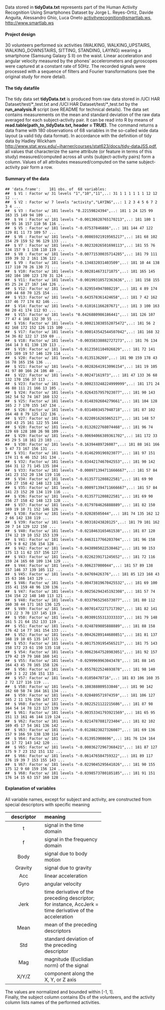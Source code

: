 Data stored in **tidyData.txt** represents part of the Human Activity
Recognition Using Smartphones Dataset by Jorge L. Reyes-Ortiz, Davide
Anguita, Alessandro Ghio, Luca Oneto <activityrecognition@smartlab.ws>,
<http://www.smartlab.ws>

#### Project design

30 volunteers performed six activities (WALKING, WALKING\_UPSTAIRS,
WALKING\_DOWNSTAIRS, SITTING, STANDING, LAYING) wearing a smartphone
(Samsung Galaxy S II) on the waist. Linear acceleration and angular
velocity measured by the phones' accelerometers and gyroscopes were
captured at a constant rate of 50Hz. The recorded signals were processed
with a sequence of filters and Fourier transformations (see the original
study for more detail).

#### The tidy datafile

The tidy data set **tidyData.txt** is produced from raw data stored in
/UCI HAR Dataset/test/\*\_test.txt and /UCI HAR
Dataset/test/\*\_test.txt by the **run\_analysis.R** script (see README
for technical details). The data set contains measurements on the mean
and standard deviation of the raw data averaged for each
subject-activity pair. It can be read into R by means of
**read.table(path\_to\_tidyData.txt, header = TRUE)**. The command
returns a data frame with 180 observations of 68 variables in the
so-called wide data layout (a valid tidy data format). In accordance
with the definition of tidy data by Hadley Wickham
<http://www.stat.wvu.edu/~jharner/courses/stat623/docs/tidy-dataJSS.pdf>,
all values that characterize the same attribute (or feature in terms of
this study) measured/computed across all units (subject-activity pairs)
form a column. Values of all attributes measured/computed on the same
subject-activity pair form a row.

#### Summary of the data

    ## 'data.frame':    181 obs. of  68 variables:
    ##  $ V1 : Factor w/ 31 levels "1","10","11",..: 31 1 1 1 1 1 1 12 12 12 ...
    ##  $ V2 : Factor w/ 7 levels "activity","LAYING",..: 1 2 3 4 5 6 7 2 3 4 ...
    ##  $ V3 : Factor w/ 181 levels "0.22159824394",..: 181 1 24 125 99 163 15 149 94 109 ...
    ##  $ V4 : Factor w/ 181 levels "-0.00130828765170213",..: 181 180 1 59 95 16 157 110 56 116 ...
    ##  $ V5 : Factor w/ 181 levels "-0.07537846886",..: 181 144 47 122 129 81 11 73 109 57 ...
    ##  $ V6 : Factor w/ 181 levels "-0.00865921919565217",..: 181 68 102 154 29 159 52 96 129 133 ...
    ##  $ V7 : Factor w/ 181 levels "-0.00232026501698113",..: 181 55 76 134 157 9 1 138 110 119 ...
    ##  $ V8 : Factor w/ 181 levels "-0.00771530035714285",..: 181 79 111 159 39 32 2 161 136 122 ...
    ##  $ V9 : Factor w/ 181 levels "-0.134832031403509",..: 181 10 44 138 117 110 70 26 130 71 ...
    ##  $ V10: Factor w/ 181 levels "-0.002814673171875",..: 181 165 145 102 104 100 123 170 31 124 ...
    ##  $ V11: Factor w/ 181 levels "-0.00199310572363636",..: 181 158 155 85 25 24 27 167 144 126 ...
    ##  $ V12: Factor w/ 181 levels "-0.829554947808219",..: 181 4 89 174 109 44 60 70 125 154 ...
    ##  $ V13: Factor w/ 181 levels "-0.643578361424658",..: 181 7 42 162 137 46 77 174 82 146 ...
    ##  $ V14: Factor w/ 181 levels "-0.610161166287671",..: 181 3 100 163 98 20 41 174 112 93 ...
    ##  $ V15: Factor w/ 181 levels "0.0426880986186441",..: 181 126 107 77 47 4 168 132 30 55 ...
    ##  $ V16: Factor w/ 181 levels "-0.000213838552075472",..: 181 56 2 82 168 172 152 126 115 100 ...
    ##  $ V17: Factor w/ 181 levels "-0.000143542544507042",..: 181 168 32 34 36 82 122 17 159 69 ...
    ##  $ V18: Factor w/ 181 levels "-0.00358338882727273",..: 181 76 134 164 14 3 61 130 139 113 ...
    ##  $ V19: Factor w/ 181 levels "-0.0123501104926829",..: 181 72 141 155 169 19 57 146 129 114 ...
    ##  $ V20: Factor w/ 181 levels "-0.0135136269",..: 181 90 159 178 43 16 78 165 156 136 ...
    ##  $ V21: Factor w/ 181 levels "-0.00282641913096154",..: 181 19 105 41 97 80 166 24 106 40 ...
    ##  $ V22: Factor w/ 181 levels "-0.00247161973",..: 181 47 133 36 68 132 170 156 37 113 ...
    ##  $ V23: Factor w/ 181 levels "-0.000233248224999999",..: 181 171 24 46 88 111 21 166 13 105 ...
    ##  $ V24: Factor w/ 181 levels "-0.0264357957923077",..: 181 90 143 162 54 52 74 167 160 132 ...
    ##  $ V25: Factor w/ 181 levels "-0.0148392604279661",..: 181 104 128 165 2 7 170 155 147 134 ...
    ##  $ V26: Factor w/ 181 levels "-0.0314083457948718",..: 181 87 102 164 48 8 79 125 122 136 ...
    ##  $ V27: Factor w/ 181 levels "-0.0220916265065217",..: 181 148 57 103 43 25 161 122 55 144 ...
    ##  $ V28: Factor w/ 181 levels "-0.0132022768074468",..: 181 96 74 129 69 128 108 26 98 109 ...
    ##  $ V29: Factor w/ 181 levels "-0.00694066389361702",..: 181 172 33 45 29 5 18 161 23 103 ...
    ##  $ V30: Factor w/ 181 levels "-0.16394489726087",..: 181 88 161 166 5 47 73 167 156 131 ...
    ##  $ V31: Factor w/ 181 levels "-0.0146299196923077",..: 181 97 151 174 11 6 46 152 161 134 ...
    ##  $ V32: Factor w/ 181 levels "-0.0344217467042553",..: 181 90 142 164 31 12 71 145 135 104 ...
    ##  $ V33: Factor w/ 181 levels "-0.000971394711666667",..: 181 57 84 141 23 152 20 134 119 116 ...
    ##  $ V34: Factor w/ 181 levels "-0.0135771208822581",..: 181 69 90 156 27 158 42 148 123 128 ...
    ##  $ V35: Factor w/ 181 levels "-0.000971394711666667",..: 181 57 84 141 23 152 20 134 119 116 ...
    ##  $ V36: Factor w/ 181 levels "-0.0135771208822581",..: 181 69 90 156 27 158 42 148 123 128 ...
    ##  $ V37: Factor w/ 181 levels "-0.0179784626888889",..: 181 82 150 169 19 10 71 152 146 126 ...
    ##  $ V38: Factor w/ 181 levels "-0.02028505044",..: 181 74 135 162 12 2 66 142 138 119 ...
    ##  $ V39: Factor w/ 181 levels "-0.00310243820125",..: 181 79 101 162 20 7 14 129 122 150 ...
    ##  $ V40: Factor w/ 181 levels "-0.0218463165461538",..: 181 87 120 174 12 19 10 152 153 139 ...
    ##  $ V41: Factor w/ 181 levels "-0.0463117766203704",..: 181 96 158 175 9 8 62 156 154 128 ...
    ##  $ V42: Factor w/ 181 levels "-0.0438985022538462",..: 181 90 153 175 13 11 62 157 156 127 ...
    ##  $ V43: Factor w/ 181 levels "-0.0226239171245652",..: 181 72 116 159 24 165 60 109 134 129 ...
    ##  $ V44: Factor w/ 181 levels "-0.006237000044",..: 181 57 89 138 157 146 37 139 105 112 ...
    ##  $ V45: Factor w/ 181 levels "-0.04769426376",..: 181 85 123 168 43 15 63 166 143 129 ...
    ##  $ V46: Factor w/ 181 levels "-0.00473819670425532",..: 181 69 100 155 41 159 48 96 130 136 ...
    ##  $ V47: Factor w/ 181 levels "-0.00256294245192308",..: 181 57 74 134 154 22 148 140 113 121 ...
    ##  $ V48: Factor w/ 181 levels "-0.0337965256573077",..: 181 80 112 160 38 44 171 163 136 125 ...
    ##  $ V49: Factor w/ 181 levels "-0.00701472271717392",..: 181 82 141 171 22 3 70 137 145 119 ...
    ##  $ V50: Factor w/ 181 levels "-0.00309155313333333",..: 181 79 148 161 5 21 64 152 133 119 ...
    ##  $ V51: Factor w/ 181 levels "-0.0248789805888889",..: 181 88 158 176 42 14 77 161 154 133 ...
    ##  $ V52: Factor w/ 181 levels "-0.00426289144680851",..: 181 81 137 168 19 10 65 135 147 115 ...
    ##  $ V53: Factor w/ 181 levels "-0.00175391954565217",..: 181 75 143 158 172 23 61 150 135 118 ...
    ##  $ V54: Factor w/ 181 levels "-0.00623647528983051",..: 181 92 157 179 42 19 79 168 160 141 ...
    ##  $ V55: Factor w/ 181 levels "-0.0299969963043478",..: 181 88 145 164 43 45 78 165 158 126 ...
    ##  $ V56: Factor w/ 181 levels "-0.0557022524693878",..: 181 98 140 169 3 1 22 156 151 133 ...
    ##  $ V57: Factor w/ 181 levels "-0.01050470716",..: 181 83 106 160 35 2 72 127 116 119 ...
    ##  $ V58: Factor w/ 181 levels "-0.108388809533846",..: 181 90 142 162 60 50 74 164 161 134 ...
    ##  $ V59: Factor w/ 181 levels "-0.028489571974359",..: 181 106 127 165 2 11 176 156 147 137 ...
    ##  $ V60: Factor w/ 181 levels "-0.0822521122215686",..: 181 87 98 164 54 14 78 123 127 139 ...
    ##  $ V61: Factor w/ 181 levels "-0.00353341793921569",..: 181 65 95 151 13 161 46 144 119 124 ...
    ##  $ V62: Factor w/ 181 levels "-0.0214787881723404",..: 181 82 102 169 45 17 54 161 136 142 ...
    ##  $ V63: Factor w/ 181 levels "-0.0128823827326087",..: 181 69 136 157 9 166 59 138 130 114 ...
    ##  $ V64: Factor w/ 181 levels "-0.013953908696",..: 181 76 134 164 16 17 72 143 142 120 ...
    ##  $ V65: Factor w/ 181 levels "-0.00036272967368421",..: 181 87 127 175 9 7 23 152 151 132 ...
    ##  $ V66: Factor w/ 181 levels "-0.061476584759322",..: 181 89 117 176 19 39 7 153 155 143 ...
    ##  $ V67: Factor w/ 181 levels "-0.0229045295641026",..: 181 90 155 175 12 9 60 159 156 124 ...
    ##  $ V68: Factor w/ 181 levels "-0.0398573780185185",..: 181 91 151 176 14 15 63 157 160 128 ...

#### Explanation of variables

All variable names, except for subject and activity, are constructed
from special descriptors with specific meaning

<table style="width:62%;">
<colgroup>
<col width="18%" />
<col width="44%" />
</colgroup>
<thead>
<tr class="header">
<th align="center">descriptor</th>
<th align="left">meaning</th>
</tr>
</thead>
<tbody>
<tr class="odd">
<td align="center">t</td>
<td align="left">signal in the time domain</td>
</tr>
<tr class="even">
<td align="center">f</td>
<td align="left">signal in the frequency domain</td>
</tr>
<tr class="odd">
<td align="center">Body</td>
<td align="left">signal due to body motion</td>
</tr>
<tr class="even">
<td align="center">Gravity</td>
<td align="left">signal due to gravity</td>
</tr>
<tr class="odd">
<td align="center">Acc</td>
<td align="left">linear acceleration</td>
</tr>
<tr class="even">
<td align="center">Gyro</td>
<td align="left">angular velocity</td>
</tr>
<tr class="odd">
<td align="center">Jerk</td>
<td align="left">time derivative of the preceding descriptor; for instance, AccJerk = time derivative of the acceleration</td>
</tr>
<tr class="even">
<td align="center">Mean</td>
<td align="left">mean of the preceding descriptors</td>
</tr>
<tr class="odd">
<td align="center">Std</td>
<td align="left">standard deviation of the preceding descriptor</td>
</tr>
<tr class="even">
<td align="center">Mag</td>
<td align="left">magnitude (Euclidian norm) of the signal</td>
</tr>
<tr class="odd">
<td align="center">X/Y/Z</td>
<td align="left">component along the X, Y, or Z axis</td>
</tr>
</tbody>
</table>

The values are normalized and bounded within \[-1, 1\].  
Finally, the subject column contains IDs of the volunteers, and the
activity column lists names of the performed activities.
